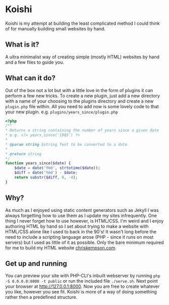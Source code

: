 # Koishi
Koishi is my attempt at building the least complicated method I could think of for manually building small websites by hand.

## What is it?
A ultra minimalist way of creating simple (mostly HTML) websites by hand and a few files to guide you.

## What can it do?
Out of the box not a lot but with a little love in the form of plugins it can perform a few new tricks. To create a new plugin, just add a new directory with a name of your choosing to the plugins directory and create a new `plugin.php` file within. All you need to add now is some lovely code to that your new plugin. e.g. `plugins/years_since/plugin.php`

```php
<?php 
/**
* Returns a string containing the number of years since a given date
* e.g. <?= years_since('1985') ?>
*
* @param string $string Text to be converted to a date
*
* @return string 
*/
function years_since($date) {
    $date = date('Ymd', strtotime($date));
    $diff = date('Ymd') - $date;
    return substr($diff, 0, -4);
}
```
    
## Why?
As much as I enjoyed using static content generators such as Jekyll I was always forgetting how to use them as I update my sites infrequently. One thing I never forget how to use however, is HTML/CSS. I'm weird and I enjoy authoring HTML by hand so I set about trying to make a website with HTML/CSS alone like I used to back in the 90's! It wasn't long before the need to include a scripting language arose (PHP - since it runs on most servers) but I used as little of it as possible. Only the bare minimum required for me to build my HTML website [chriskempson.com](http://chriskempson.com).

## Get up and running
You can preview your site with PHP-CLI's inbuilt webserver by running `php -S 0.0.0.0:8000 -t public` or run the included file `./serve.sh`. Next point your browser at http://127.0.0.1:8000. Now you are free to create whatever you like, however you see fit. Koishi is more of a way of doing something rather then a predefined structure.
